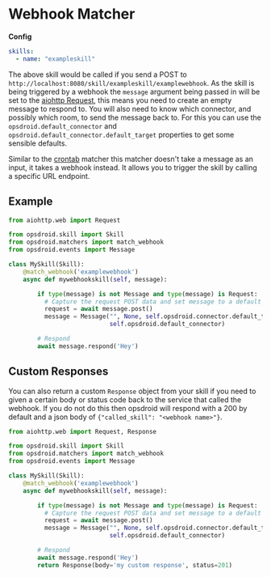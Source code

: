 # Webhook Matcher

**Config**

```yaml
skills:
  - name: "exampleskill"
```

The above skill would be called if you send a POST to `http://localhost:8080/skill/exampleskill/examplewebhook`. As the skill is being triggered by a webhook the `message` argument being passed in will be set to the [aiohttp Request](http://aiohttp.readthedocs.io/en/stable/web_reference.html#aiohttp.web.BaseRequest), this means you need to create an empty message to respond to. You will also need to know which connector, and possibly which room, to send the message back to. For this you can use the `opsdroid.default_connector` and `opsdroid.default_connector.default_target` properties to get some sensible defaults.

Similar to the [crontab](crontab.md) matcher this matcher doesn't take a message as an input, it takes a webhook instead. It allows you to trigger the skill by calling a specific URL endpoint.

## Example

```python
from aiohttp.web import Request

from opsdroid.skill import Skill
from opsdroid.matchers import match_webhook
from opsdroid.events import Message

class MySkill(Skill):
    @match_webhook('examplewebhook')
    async def mywebhookskill(self, message):

        if type(message) is not Message and type(message) is Request:
          # Capture the request POST data and set message to a default message
          request = await message.post()
          message = Message("", None, self.opsdroid.connector.default_target,
                            self.opsdroid.default_connector)

        # Respond
        await message.respond('Hey')
```

## Custom Responses

You can also return a custom `Response` object from your skill if you need to given a certain body or status code back to the service that called the webhook. If you do not do this then opsdroid will respond with a 200 by default and a json body of `{"called_skill": "<webhook name>"}`.

```python
from aiohttp.web import Request, Response

from opsdroid.skill import Skill
from opsdroid.matchers import match_webhook
from opsdroid.events import Message

class MySkill(Skill):
    @match_webhook('examplewebhook')
    async def mywebhookskill(self, message):

        if type(message) is not Message and type(message) is Request:
          # Capture the request POST data and set message to a default message
          request = await message.post()
          message = Message("", None, self.opsdroid.connector.default_target,
                            self.opsdroid.default_connector)

        # Respond
        await message.respond('Hey')
        return Response(body='my custom response', status=201)
```
